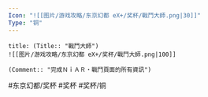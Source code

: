 ```yaml
---
Icon: "![[图片/游戏攻略/东京幻都 eX+/奖杯/戰鬥大師.png|30]]"
Type: "铜"
---
```

```ad-common-bronze-trophy
title: (Title:: "戰鬥大師")
![[图片/游戏攻略/东京幻都 eX+/奖杯/戰鬥大師.png|100]]

(Comment:: "完成ＮｉＡＲ・戰鬥頁面的所有資訊")
```

#东京幻都/奖杯 #奖杯 #奖杯/铜

